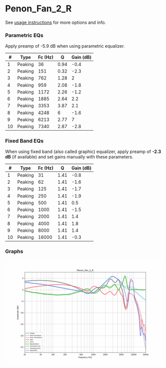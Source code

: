 # Penon_Fan_2_R
See [usage instructions](https://github.com/jaakkopasanen/AutoEq#usage) for more options and info.

### Parametric EQs
Apply preamp of -5.9 dB when using parametric equalizer.

|   # | Type    |   Fc (Hz) |    Q |   Gain (dB) |
|-----|---------|-----------|------|-------------|
|   1 | Peaking |        36 | 0.94 |        -0.4 |
|   2 | Peaking |       151 | 0.32 |        -2.3 |
|   3 | Peaking |       762 | 1.28 |         2   |
|   4 | Peaking |       959 | 2.08 |        -1.8 |
|   5 | Peaking |      1172 | 2.26 |        -1.2 |
|   6 | Peaking |      1885 | 2.64 |         2.2 |
|   7 | Peaking |      3353 | 3.87 |         2.1 |
|   8 | Peaking |      4248 | 6    |        -1.6 |
|   9 | Peaking |      6213 | 2.77 |         7   |
|  10 | Peaking |      7340 | 2.87 |        -2.8 |

### Fixed Band EQs
When using fixed band (also called graphic) equalizer, apply preamp of **-2.3 dB** (if available) and set gains manually with these parameters.

|   # | Type    |   Fc (Hz) |    Q |   Gain (dB) |
|-----|---------|-----------|------|-------------|
|   1 | Peaking |        31 | 1.41 |        -0.8 |
|   2 | Peaking |        62 | 1.41 |        -1.6 |
|   3 | Peaking |       125 | 1.41 |        -1.7 |
|   4 | Peaking |       250 | 1.41 |        -1.9 |
|   5 | Peaking |       500 | 1.41 |         0.5 |
|   6 | Peaking |      1000 | 1.41 |        -1.5 |
|   7 | Peaking |      2000 | 1.41 |         1.4 |
|   8 | Peaking |      4000 | 1.41 |         1.8 |
|   9 | Peaking |      8000 | 1.41 |         1.4 |
|  10 | Peaking |     16000 | 1.41 |        -0.3 |

### Graphs
![](./Penon_Fan_2_R.png)
